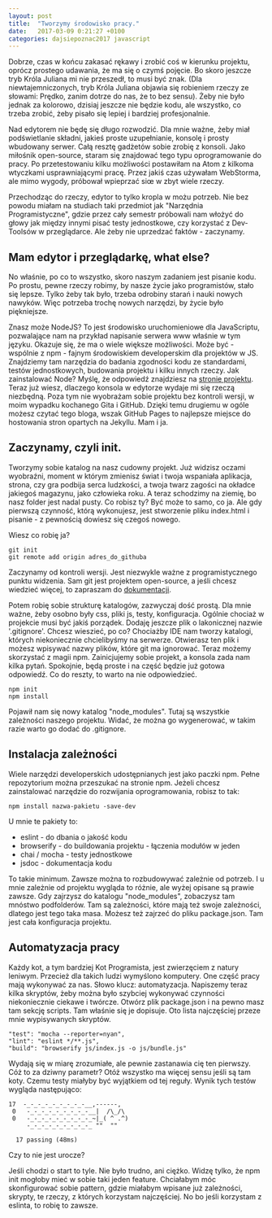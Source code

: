 ```yaml
---
layout: post
title:  "Tworzymy środowisko pracy."
date:   2017-03-09 0:21:27 +0100
categories: dajsiepoznac2017 javascript
---
```

Dobrze, czas w końcu zakasać rękawy i zrobić coś w kierunku projektu, oprócz prostego udawania, że ma się o czymś pojęcie. Bo skoro jeszcze tryb Króla Juliana mi nie przeszedł, to musi być znak. (Dla niewtajemniczonych, tryb Króla Juliana objawia się robieniem rzeczy ze słowami: Prędko, zanim dotrze do nas, że to bez sensu). Żeby nie było jednak za kolorowo, dzisiaj jeszcze nie będzie kodu, ale wszystko, co trzeba zrobić, żeby pisało się lepiej i bardziej profesjonalnie.

Nad edytorem nie będę się długo rozwodzić. Dla mnie ważne, żeby miał podświetlanie składni, jakieś proste uzupełnianie, konsolę i prosty wbudowany serwer. Całą resztę gadżetów sobie zrobię z konsoli. Jako miłośnik open-source, staram się znajdować tego typu oprogramowanie do pracy. Po przetestowaniu kilku możliwości postawiłam na Atom z kilkoma wtyczkami usprawniającymi pracę. Przez jakiś czas używałam WebStorma, ale mimo wygody, próbował wpieprzać siœ w zbyt wiele rzeczy.

Przechodząc do rzeczy, edytor to tylko kropla w możu potrzeb. Nie bez powodu miałam na studiach taki przedmiot jak "Narzędnia Programistyczne", gdzie przez cały semestr próbowali nam włożyć do głowy jak między innymi pisać testy jednostkowe, czy korzystać z Dev-Toolsów w przeglądarce. Ale żeby nie uprzedzać faktów - zaczynamy.
## Mam edytor i przeglądarkę, what else?
No właśnie, po co to wszystko, skoro naszym zadaniem jest pisanie kodu. Po prostu, pewne rzeczy robimy, by nasze życie jako programistów, stało się lepsze. Tylko żeby tak było, trzeba odrobiny starań i nauki nowych nawyków. Więc potrzeba trochę nowych narzędzi, by życie było piękniejsze.

Znasz może NodeJS? To jest środowisko uruchomieniowe dla JavaScriptu, pozwalające nam na przykład napisanie serwera www właśnie w tym języku. Okazuje się, że ma o wiele większe możliwości. Może być - wspólnie z npm - fajnym środowiskiem developerskim dla projektów w JS. Znajdziemy tam narzędzia do badania zgodności kodu ze standardami, testów jednostkowych, budowania projektu i kilku innych rzeczy. Jak zainstalować Node? Myślę, że odpowiedź znajdziesz na [stronie projektu](https://nodejs.org). Teraz już wiesz, dlaczego konsola w edytorze wydaje mi się rzeczą niezbędną. Poza tym nie wyobrażam sobie projektu bez kontroli wersji, w moim wypadku kochanego Gita i GitHub. Dzięki temu drugiemu w ogóle możesz czytać tego bloga, wszak GitHub Pages to najlepsze miejsce do hostowania stron opartych na Jekyllu. Mam i ja.

## Zaczynamy, czyli init.
Tworzymy sobie katalog na nasz cudowny projekt. Już widzisz oczami wyobraźni, moment w którym zmienisz świat i twoja wspaniała aplikacja, strona, czy gra podbija serca ludzkości, a twoja twarz zagości na okładce jakiegoś magazynu, jako człowieka roku. A teraz schodzimy na ziemię, bo nasz folder jest nadal pusty. Co robisz ty? Być może to samo, co ja. Ale gdy pierwszą czynność, którą wykonujesz, jest stworzenie pliku index.html i pisanie - z pewnością dowiesz się czegoś nowego.

Wiesz co robię ja?
```
git init
git remote add origin adres_do_githuba
```
Zaczynamy od kontroli wersji. Jest niezwykle ważne z programistycznego punktu widzenia. Sam git jest projektem open-source, a jeśli chcesz wiedzieć więcej, to zapraszam do [dokumentacji](https://git-scm.com/book/en/v2).

 Potem robię sobie strukturę katalogów, zazwyczaj dość prostą. Dla mnie ważne, żeby osobno były css, pliki js, testy, konfiguracja. Ogólnie chociaż w projekcie musi być jakiś porządek. Dodaję jeszcze plik o lakonicznej nazwie '.gitignore'. Chcesz wieszieć, po co? Chociażby IDE nam tworzy katalogi, których niekoniecznie chcielibyśmy na serwerze. Otwierasz ten plik i możesz wpisywać nazwy plików, które git ma ignorować. Teraz możemy skorzystać z magii npm. Zainicjujemy sobie projekt, a konsola zada nam kilka pytań. Spokojnie, będą proste i na część będzie już gotowa odpowiedź. Co do reszty, to warto na nie odpowiedzieć.
```
npm init
npm install
```
Pojawił nam się nowy katalog "node_modules". Tutaj są wszystkie zależności naszego projektu. Widać, że można go wygenerować, w takim razie warto go dodać do .gitignore.
## Instalacja zależności
Wiele narzędzi developerskich udostępnianych jest jako paczki npm. Pełne repozytorium można przeszukać na stronie npm. Jeżeli chcesz zainstalować narzędzie do rozwijania oprogramowania, robisz to tak:
```
npm install nazwa-pakietu -save-dev
```
U mnie te pakiety to:
* eslint - do dbania o jakość kodu
* browserify - do buildowania projektu - łączenia modułów w jeden
* chai / mocha  - testy jednostkowe
* jsdoc - dokumentacja kodu

To takie minimum. Zawsze można to rozbudowywać zależnie od potrzeb. I u mnie zależnie od projektu wygląda to różnie, ale wyżej opisane są prawie zawsze. Gdy zajrzysz do katalogu "node_modules", zobaczysz tam mnóstwo podfolderów. Tam są zależności, które mają też swoje zależności, dlatego jest tego taka masa. Możesz też zajrzeć do pliku package.json. Tam jest cała konfiguracja projektu.
## Automatyzacja pracy
Każdy kot, a tym bardziej Kot Programista, jest zwierzęciem z natury leniwym. Przecież dla takich ludzi wymyślono komputery. One część pracy mają wykonywać za nas. Słowo klucz: automatyzacja. Napiszemy teraz kilka skryptów, żeby można było szybciej wykonywać czynności niekoniecznie ciekawe i twórcze. Otwórz plik package.json i na pewno masz tam sekcję scripts. Tam właśnie się je dopisuje. Oto lista najczęściej przeze mnie wypisywanych skryptów.
```
"test": "mocha --reporter=nyan",
"lint": "eslint */**.js",
"build": "browserify js/index.js -o js/bundle.js"
```
Wydają się w miarę zrozumiałe, ale pewnie zastanawia cię ten pierwszy. Cóż to za dziwny parametr? Otóż wszystko ma więcej sensu jeśli są tam koty. Czemu testy miałyby być wyjątkiem od tej reguły. Wynik tych testów wygląda następująco:
```
17  -_-_-_-_-_-_-_-_-__,------,
 0   -_-_-_-_-_-_-_-_-__|  /\_/\
 0   -_-_-_-_-_-_-_-_-_~|_( ^ .^)
     -_-_-_-_-_-_-_-_-_ ""  ""
 
  17 passing (48ms)
```
Czy to nie jest urocze?

Jeśli chodzi o start to tyle. Nie było trudno, ani ciężko. Widzę tylko, że npm init mogłoby mieć w sobie taki jeden feature. Chciałabym móc skonfigurować sobie pattern, gdzie miałabym wpisane już zależności, skrypty, te rzeczy, z których korzystam najczęściej. No bo jeśli korzystam z eslinta, to robię to zawsze.
